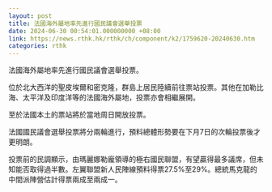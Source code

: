 ```yaml
---
layout: post
title: 法國海外屬地率先進行國民議會選舉投票
date: 2024-06-30 00:54:01.000000000 +08:00
link: https://news.rthk.hk/rthk/ch/component/k2/1759620-20240630.htm
categories: rthk
---
```


法國海外屬地率先進行國民議會選舉投票。

位於北大西洋的聖皮埃爾和密克隆，群島上居民陸續前往票站投票。其他在加勒比海、太平洋及印度洋等的法國海外屬地，投票亦會相繼展開。

至於法國本土的票站將於當地周日開放投票。

法國國民議會選舉投票將分兩輪進行，預料總體形勢要在下月7日的次輪投票後才更明朗。

投票前的民調顯示，由瑪麗娜勒龐領導的極右國民聯盟，有望贏得最多議席，但未知能否取得過半數。左翼聯盟新人民陣線預料得票27.5%至29%。總統馬克龍的中間派陣營估計得票兩成至兩成一。
